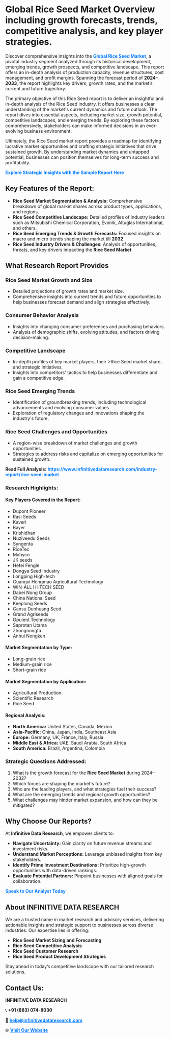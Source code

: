 <h1>Global Rice Seed Market Overview including growth forecasts, trends, competitive analysis, and key player strategies.</h1>
<p>
Discover comprehensive insights into the 
<a href="https://www.infinitivedataresearch.com/industry-report/rice-seed-market" rel="dofollow" style="color: #007BFF; text-decoration: none;"><strong>Global Rice Seed Market</strong></a>, a pivotal industry segment analyzed through its historical development, emerging trends, growth prospects, and competitive landscape. This report offers an in-depth analysis of production capacity, revenue structures, cost management, and profit margins. Spanning the forecast period of <strong>2024–2033</strong>, the report highlights key drivers, growth rates, and the market’s current and future trajectory.
</p>
<p>
The primary objective of this Rice Seed report is to deliver an insightful and in-depth analysis of the Rice Seed industry. It offers businesses a clear understanding of the market's current dynamics and future outlook. The report dives into essential aspects, including market size, growth potential, competitive landscapes, and emerging trends. By exploring these factors comprehensively, stakeholders can make informed decisions in an ever-evolving business environment.
</p>
<p>
Ultimately, the Rice Seed market report provides a roadmap for identifying lucrative market opportunities and crafting strategic initiatives that drive sustained growth. By understanding market dynamics and untapped potential, businesses can position themselves for long-term success and profitability.
</p>
<p>
<a href="https://www.infinitivedataresearch.com/request-sample/reportId=103817" style="color: #007BFF; text-decoration: none;"><strong>Explore Strategic Insights with the Sample Report Here</strong></a>
</p>

<h2>Key Features of the Report:</h2>
<ul>
<li><strong>Rice Seed Market Segmentation & Analysis:</strong> Comprehensive breakdown of global market shares across product types, applications, and regions.</li>
<li><strong>Rice Seed Competitive Landscape:</strong> Detailed profiles of industry leaders such as Mitsubishi Chemical Corporation, Evonik, Altuglas International, and others.</li>
<li><strong>Rice Seed Emerging Trends & Growth Forecasts:</strong> Focused insights on macro and micro trends shaping the market till <strong>2032</strong>.</li>
<li><strong>Rice Seed Industry Drivers & Challenges:</strong> Analysis of opportunities, threats, and key drivers impacting the <strong>Rice Seed Market</strong>.</li>
</ul>

<h2>What Research Report Provides</h2>
<h3>Rice Seed Market Growth and Size</h3>
<ul>
<li>Detailed projections of growth rates and market size.</li>
<li>Comprehensive insights into current trends and future opportunities to help businesses forecast demand and align strategies effectively.</li>
</ul>

<h3>Consumer Behavior Analysis</h3>
<ul>
<li>Insights into changing consumer preferences and purchasing behaviors.</li>
<li>Analysis of demographic shifts, evolving attitudes, and factors driving decision-making.</li>
</ul>

<h3>Competitive Landscape</h3>
<ul>
<li>In-depth profiles of key market players, their >Rice Seed market share, and strategic initiatives.</li>
<li>Insights into competitors' tactics to help businesses differentiate and gain a competitive edge.</li>
</ul>

<h3>Rice Seed Emerging Trends</h3>
<ul>
<li>Identification of groundbreaking trends, including technological advancements and evolving consumer values.</li>
<li>Exploration of regulatory changes and innovations shaping the industry's future.</li>
</ul>

<h3>Rice Seed Challenges and Opportunities</h3>
<ul>
<li>A region-wise breakdown of market challenges and growth opportunities.</li>
<li>Strategies to address risks and capitalize on emerging opportunities for sustained growth.</li>
</ul>
<p><strong>Read Full Analysis:</strong> <a href="https://www.infinitivedataresearch.com/industry-report/rice-seed-market" rel="dofollow" style="color: #007BFF; text-decoration: none;"><strong>https://www.infinitivedataresearch.com/industry-report/rice-seed-market</strong></a></p>
<h3>Research Highlights:</h3>
<h4>Key Players Covered in the Report:</h4>
<ul><li>Dupont Pioneer</li><li>Rasi Seeds</li><li>Kaveri</li><li>Bayer</li><li>Krishidhan</li><li>Nuziveedu Seeds</li><li>Syngenta</li><li>RiceTec</li><li>Mahyco</li><li>JK seeds</li><li>Hefei Fengle</li><li>Dongya Seed Industry</li><li>Longping High-tech</li><li>Guangxi Hengmao Agricultural Technology</li><li>WIN-ALL HI-TECH SEED</li><li>Dabei Nong Group</li><li>China National Seed</li><li>Keeplong Seeds</li><li>Gansu Dunhuang Seed</li><li>Grand Agriseeds</li><li>Opulent Technology</li><li>Saprotan Utama</li><li>Zhongnongfa</li><li>Anhui Nongken</li></ul>
<h4>Market Segmentation by Type:</h4>
<ul><li>Long-grain rice</li><li>Medium-grain rice</li><li>Short-grain rice</li></ul>
<h4>Market Segmentation by Application:</h4>
<ul><li>Agricultural Production</li><li>Scientific Research</li><li>Rice Seed</li></ul>

<h4>Regional Analysis:</h4>
<ul>
<li><strong>North America:</strong> United States, Canada, Mexico</li>
<li><strong>Asia-Pacific:</strong> China, Japan, India, Southeast Asia</li>
<li><strong>Europe:</strong> Germany, UK, France, Italy, Russia</li>
<li><strong>Middle East & Africa:</strong> UAE, Saudi Arabia, South Africa</li>
<li><strong>South America:</strong> Brazil, Argentina, Colombia</li>
</ul>

<h3>Strategic Questions Addressed:</h3>
<ol>
<li>What is the growth forecast for the <strong>Rice Seed Market</strong> during 2024–2032?</li>
<li>Which forces are shaping the market's future?</li>
<li>Who are the leading players, and what strategies fuel their success?</li>
<li>What are the emerging trends and regional growth opportunities?</li>
<li>What challenges may hinder market expansion, and how can they be mitigated?</li>
</ol>

<h2>Why Choose Our Reports?</h2>
<p>At <strong>Infinitive Data Research</strong>, we empower clients to:</p>
<ul>
<li><strong>Navigate Uncertainty:</strong> Gain clarity on future revenue streams and investment risks.</li>
<li><strong>Understand Market Perceptions:</strong> Leverage unbiased insights from key stakeholders.</li>
<li><strong>Identify Prime Investment Destinations:</strong> Prioritize high-growth opportunities with data-driven rankings.</li>
<li><strong>Evaluate Potential Partners:</strong> Pinpoint businesses with aligned goals for collaboration.</li>
</ul>
<p><a href="https://www.infinitivedataresearch.com/industry-report/rice-seed-market" rel="dofollow" style="color: #007BFF; text-decoration: none;"><strong>Speak to Our Analyst Today</strong></a></p>

<h2>About INFINITIVE DATA RESEARCH</h2>
<p>We are a trusted name in market research and advisory services, delivering actionable insights and strategic support to businesses across diverse industries. Our expertise lies in offering:</p>
<ul>
<li><strong>Rice Seed Market Sizing and Forecasting</strong></li>
<li><strong>Rice Seed Competitive Analysis</strong></li>
<li><strong>Rice Seed Customer Research</strong></li>
<li><strong>Rice Seed Product Development Strategies</strong></li>
</ul>
<p>Stay ahead in today’s competitive landscape with our tailored research solutions.</p>

<h2>Contact Us:</h2>
<p><strong>INFINITIVE DATA RESEARCH</strong></p>
<p>📞 <strong>+91 (883) 074-8030</strong></p>
<p>📧 <strong><a href="mailto:help@infinitivedataresearch.com" style="color: #007BFF;">help@infinitivedataresearch.com</a></strong></p>
<p>🌐 <strong><a href="https://www.infinitivedataresearch.com" rel="dofollow" style="color: #007BFF;">Visit Our Website</a></strong></p>